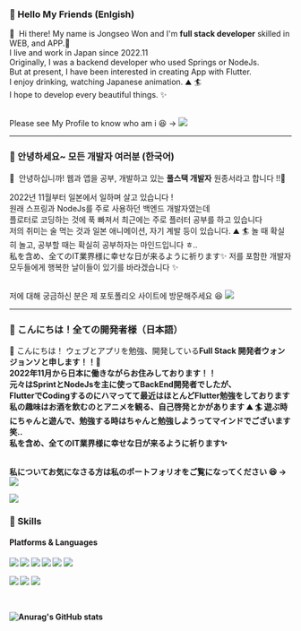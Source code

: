 ### 🤞 Hello My Friends (Enlgish)


<p>
  👋&nbsp; Hi there! My name is Jongseo Won and I'm <b>full stack developer</b> skilled in WEB, and APP.🚀<br/>
  I live and work in Japan since 2022.11 <br/>
  Originally, I was a backend developer who used Springs or NodeJs.<br/>
  But at present, I have been interested in creating App with Flutter.<br/>
  I enjoy drinking, watching Japanese animation. ⛰ 🏄<br/>
  I hope to develop every beautiful things. ✨ <br/><br/>
</p>

<p>
  Please see My Profile to know who am i 😆 → <a href="https://wonjongseo.netlify.app/#/" target="_blank"><img src="https://img.shields.io/badge/Tech_Blog-DD0B78?style=flat-square&logo=GitHub%20Sponsors&logoColor=white"/></a>
</p>

<hr/>

### 🤞 안녕하세요~ 모든 개발자 여러분 (한국어)

<p>
  👋&nbsp;  안녕하십니까! 웹과 앱을 공부, 개발하고 있는 <b>풀스택 개발자</b> 원종서라고 합니다 !!🚀<br/>
  
  2022년 11월부터 일본에서 일하며 살고 있습니다 ! <br/>
  원래 스프링과 NodeJs를 주로 사용하던 백엔드 개발자였는데<br/>
  플로터로 코딩하는 것에 푹 빠져서 최근에는 주로 플러터 공부를 하고 있습니다<br/>
  저의 취미는 술 먹는 것과 일본 애니메이션, 자기 계발 등이 있습니다. ⛰ 🏄
  놀 때 확실히 놀고, 공부할 때는 확실히 공부하자는 마인드입니다 ㅎ..
  <br/>
  私を含め、全てのIT業界様に幸せな日が来るように祈ります✨
  저를 포함한 개발자 모두들에게 행복한 날이들이 있기를 바라겠습니다 ✨
  <br/><br/>
</p>

<p>
  저에 대해 궁금하신 분은 제 포토폴리오 사이트에 방문해주세요 😆 <a href="https://wonjongseo.netlify.app/#/" target="_blank"><img src="https://img.shields.io/badge/Tech_Blog-DD0B78?style=flat-square&logo=GitHub%20Sponsors&logoColor=white"/></a>
</p>

<hr/>

### 🤞 こんにちは！全ての開発者様（日本語）

<p>
  👋&nbsp;こんにちは！ ウェブとアプリを勉強、開発している<b>Full Stack 開発者<b/>ウォンジョンソと申します！！🚀<br/>
   2022年11月から日本に働きながらお住みしております！！<br/> 
    元々はSprintとNodeJsを主に使ってBackEnd開発者でしたが、<br/>
    FlutterでCodingするのにハマってて最近はほとんどFlutter勉強をしております<br/>
     私の趣味はお酒を飲むのとアニメを観る、自己啓発とかがあります ⛰ 🏄
     遊ぶ時にちゃんと遊んで、勉強する時はちゃんと勉強しようってマインドでございます笑..
      <br/>
     私を含め、全てのIT業界様に幸せな日が来るように祈ります✨
    <br/><br/>

<p>
  私についてお気になさる方は私のポートフォリオをご覧になってください 😆 → <a href="https://wonjongseo.netlify.app/#/" target="_blank"><img src="https://img.shields.io/badge/Tech_Blog-DD0B78?style=flat-square&logo=GitHub%20Sponsors&logoColor=white"/></a>
</p>

<p>
  <a href="mailto:visionwill3322@gmail.com" target="_blank"><img src="https://img.shields.io/badge/visionwill3322@gmail.com-EA4335?style=flat-square&logo=Gmail&logoColor=white"/></a>
</p>


### 💪 Skills
#### Platforms & Languages
<p>
  <img src="https://img.shields.io/badge/Spring-4695EB?style=flat-square&logo=Spring&logoColor=white"/>
  <img src="https://img.shields.io/badge/JPA-61DAFB?style=flat-square&logo=JPA&logoColor=black"/>
  <img src="https://img.shields.io/badge/GraphQL-61DAFB?style=flat-square&logo=GraphQL&logoColor=black"/>
  <img src="https://img.shields.io/badge/NodeJS-3DDC84?style=flat-square&logo=NodeJS&logoColor=white"/>
  <img src="https://img.shields.io/badge/Flutter-000000?style=flat-square&logo=Flutter&logoColor=white"/>
  <img src="https://img.shields.io/badge/React-02569B?style=flat-square&logo=React&logoColor=white"/>
   
   
</p>
<p>
  <img src="https://img.shields.io/badge/Java-0095D5?style=flat-square&logo=Java&logoColor=white"/> 
  <img src="https://img.shields.io/badge/TypeScript-3178C6?style=flat-square&logo=TypeScript&logoColor=white"/>
  <img src="https://img.shields.io/badge/C-007396?style=flat-square&logo=C&logoColor=white"/>
<!--   <img src="https://img.shields.io/badge/Swift-FA7343?style=flat-square&logo=Swift&logoColor=white"/> -->
</p>

<br>


![Anurag's GitHub stats](https://github-readme-stats.vercel.app/api?username=wonjongseo&show_icons=true&theme=radical)




<!--
**wonjongseo/wonjongseo** is a ✨ _special_ ✨ repository because its `README.md` (this file) appears on your GitHub profile.

Here are some ideas to get you started:

- 🔭 I’m currently working on ...
- 🌱 I’m currently learning ...
- 👯 I’m looking to collaborate on ...
- 🤔 I’m looking for help with ...
- 💬 Ask me about ...
- 📫 How to reach me: ...
- 😄 Pronouns: ...
- ⚡ Fun fact: ...
-->
